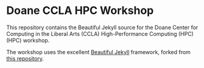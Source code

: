 # Doane CCLA HPC Workshop

This repository contains the Beautiful Jekyll source for the Doane Center for Computing in the Liberal Arts (CCLA) High-Performance Computing (HPC) (HPC) workshop. 

The workshop uses the excellent [Beautiful Jekyll](https://beautifuljekyll.com/) framework, forked from [this repository](https://github.com/daattali/beautiful-jekyll). 

